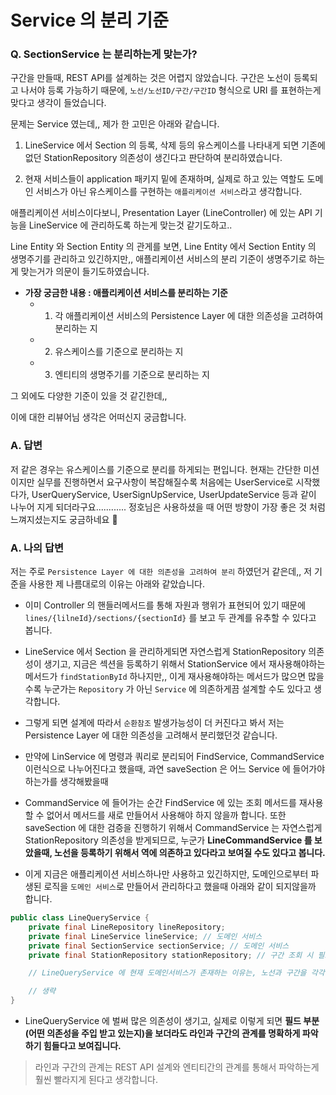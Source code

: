 # Service 의 분리 기준

### Q. SectionService 는 분리하는게 맞는가?

구간을 만들때, REST API를 설계하는 것은 어렵지 않았습니다. 구간은 노선이 등록되고 나서야 등록 가능하기 때문에, `노선/노선ID/구간/구간ID` 형식으로 URI 를 표현하는게 맞다고 생각이 들었습니다.

문제는 Service 였는데,, 제가 한 고민은 아래와 같습니다.

1. LineService 에서 Section 의 등록, 삭제 등의 유스케이스를 나타내게 되면 기존에 없던 StationRepository 의존성이 생긴다고 판단하여 분리하였습니다.

2. 현재 서비스들이 application 패키지 밑에 존재하며, 실제로 하고 있는 역할도 도메인 서비스가 아닌 유스케이스를 구현하는 `애플리케이션 서비스`라고 생각합니다. 

애플리케이션 서비스이다보니, Presentation Layer (LineController) 에 있는 API 기능을 LineService 에 관리하도록 하는게 맞는것 같기도하고..

Line Entity 와 Section Entity 의 관게를 보면, Line Entity 에서 Section Entity 의 생명주기를 관리하고 있긴하지만,, 애플리케이션 서비스의 분리 기준이 생명주기로 하는게 맞는거가 의문이 들기도하였습니다.

- __가장 궁금한 내용 : 애플리케이션 서비스를 분리하는 기준__
    - 1. 각 애플리케이션 서비스의 Persistence Layer 에 대한 의존성을 고려하여 분리하는 지
    - 2. 유스케이스를 기준으로 분리하는 지
    - 3. 엔티티의 생명주기를 기준으로 분리하는 지

그 외에도 다양한 기준이 있을 것 같긴한데,, 

이에 대한 리뷰어님 생각은 어떠신지 궁금합니다.

### A. 답변

저 같은 경우는 유스케이스를 기준으로 분리를 하게되는 편입니다. 현재는 간단한 미션이지만 실무를 진행하면서 요구사항이 복잡해질수록 처음에는 UserService로 시작했다가, UserQueryService, UserSignUpService, UserUpdateService 등과 같이 나누어 지게 되더라구요............
정호님은 사용하셨을 때 어떤 방향이 가장 좋은 것 처럼 느껴지셨는지도 궁금하네요 👀

### A. 나의 답변

저는 주로 `Persistence Layer 에 대한 의존성을 고려하여 분리` 하였던거 같은데,,
저 기준을 사용한 제 나름대로의 이유는 아래와 같았습니다.

- 이미 Controller 의 핸들러메서드를 통해 자원과 행위가 표현되어 있기 때문에
`lines/{lilneId}/sections/{sectionId}` 를 보고 두 관계를 유추할 수 있다고 봅니다.

- LineService 에서 Section 을 관리하게되면 자연스럽게 StationRepository 의존성이
생기고, 지금은 섹션을 등록하기 위해서 StationService 에서 재사용해야하는 메서드가 `findStationById` 하나지만,, 이게 재사용해야하는 메서드가 많으면 많을 수록 누군가는 `Repository` 가 아닌 `Service` 에 의존하게끔 설계할 수도 있다고 생각합니다.

- 그렇게 되면 설계에 따라서 `순환참조` 발생가능성이 더 커진다고 봐서 저는 Persistence Layer 에 대한 의존성을 고려해서 분리했던것 같습니다.

- 만약에 LinService 에 명령과 쿼리로 분리되어 FindService, CommandService 이런식으로 나누어진다고 했을때, 과연 saveSection 은 어느 Service 에 들어가야 하는가를 생각해봤을때

- CommandService 에 들어가는 순간 FindService 에 있는 조회 메서드를 재사용할 수 없어서 메서드를 새로 만들어서 사용해야 하지 않을까 합니다. 또한 saveSection 에 대한 검증을 진행하기 위해서 CommandService 는 자연스럽게 StationRepository 의존성을 받게되므로, 누군가 __LineCommandService 를 보았을때, 노선을 등록하기 위해서 역에 의존하고 있다라고 보여질 수도 있다고 봅니다.__

- 이게 지금은 애플리케이션 서비스하나만 사용하고 있긴하지만, 도메인으로부터 파생된 로직을 `도메인 서비스`로 만들어서 관리하다고 했을때 아래와 같이 되지않을까 합니다.

```java
public class LineQueryService {
    private final LineRepository lineRepository;
    private final LineService lineService; // 도메인 서비스
    private final SectionService sectionService; // 도메인 서비스
    private final StationRepository stationRepository; // 구간 조회 시 필요

    // LineQueryService 에 현재 도메인서비스가 존재하는 이유는, 노선과 구간을 각각 조회할때 필요한 도메인 로직이 있다고 가정

    // 생략
}
```

- LineQueryService 에 벌써 많은 의존성이 생기고, 실제로 이렇게 되면 __필드 부분(어떤 의존성을 주입 받고 있는지)을 보더라도 라인과 구간의 관계를 명확하게 파악하기 힘들다고 보여집니다.__

> 라인과 구간의 관계는 REST API 설계와 엔티티간의 관계를 통해서 파악하는게 훨씬 빨라지게 된다고 생각합니다.
